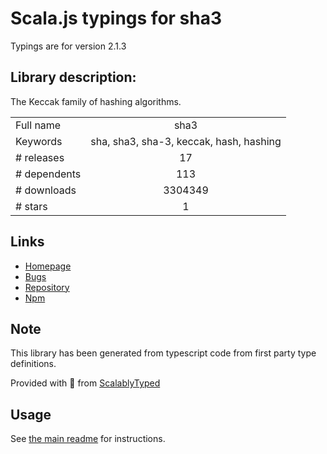 
# Scala.js typings for sha3

Typings are for version 2.1.3

## Library description:
The Keccak family of hashing algorithms.

|                    |                 |
| ------------------ | :-------------: |
| Full name          | sha3 |
| Keywords           | sha, sha3, sha-3, keccak, hash, hashing |
| # releases         | 17 |
| # dependents       | 113 |
| # downloads        | 3304349 |
| # stars            | 1 |

## Links
- [Homepage](https://github.com/phusion/node-sha3#readme)
- [Bugs](https://github.com/phusion/node-sha3/issues)
- [Repository](https://github.com/phusion/node-sha3)
- [Npm](https://www.npmjs.com/package/sha3)
    


## Note
This library has been generated from typescript code from first party type definitions.

Provided with :purple_heart: from [ScalablyTyped](https://github.com/oyvindberg/ScalablyTyped)

## Usage
See [the main readme](../../readme.md) for instructions.


